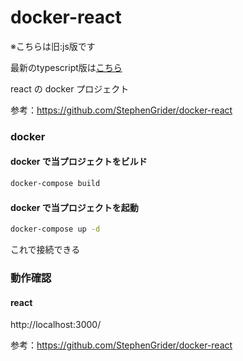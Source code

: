 # docker-react

※こちらは旧:js版です

最新のtypescript版は[こちら](https://github.com/Kartis0207/docker-react-typescript)


react の docker プロジェクト

参考：https://github.com/StephenGrider/docker-react

### docker

#### docker で当プロジェクトをビルド

```bash
docker-compose build
```

#### docker で当プロジェクトを起動

```bash
docker-compose up -d
```

これで接続できる

### 動作確認

#### react

http://localhost:3000/


参考：https://github.com/StephenGrider/docker-react
